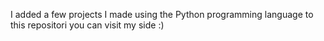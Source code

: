 I added a few projects I made using the Python programming language to this repositori you can visit my side :)
